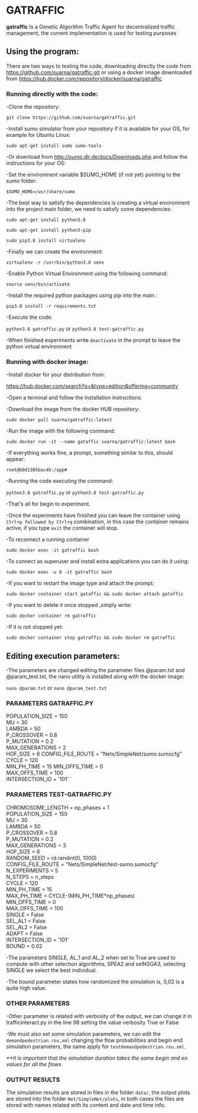 # GATRAFFIC

**gatraffic** Is a Genetic Algorithm Traffic Agent for decentralized traffic management, the current implementation is used for testing purposes

## Using the program:
There are two ways to testing the code, downloading directly the code from https://github.com/suarna/gatraffic.git 
or using a docker image downloaded from https://hub.docker.com/repository/docker/suarna/gatraffic

### Running directly with the code:

 -Clone the repository:

   `git clone https://github.com/suarna/gatraffic.git`

 -Install sumo simulator from your repository if it is available for your OS,
 for example for Ubuntu Linux:
 
	sudo apt-get install sumo sumo-tools
	
-Or download from http://sumo.dlr.de/docs/Downloads.php and follow the instructions for your OS:

-Set the environment variable $SUMO_HOME (if not yet) pointing to the sumo folder:

  `$SUMO_HOME=/usr/share/sumo`

-The best way to satisfy the dependencies is creating a virtual environment into the project main folder, we need to 
satisfy some dependencies:

`sudo apt-get install python3.8`

`sudo apt-get install python3-pip`

`sudo pip3.8 install virtualenv`

-Finally we can create the environment:

`virtualenv -r /usr/bin/python3.8 venv`
 
-Enable Python Virtual Environment using the following command:
  
`source venv/bin/activate`

-Install the required python packages using pip into the main :

`pip3.8 install -r requirements.txt`

-Execute the code:

`python3.8 gatraffic.py`
or
`python3.8 test-gatraffic.py`

-When finished experiments write `deactivate` in the prompt to leave the python virtual environment
  
### Running with docker image:

-Install docker for your distribution from:

https://hub.docker.com/search?q=&type=edition&offering=community  

-Open a terminal and follow the installation instructions.

-Download the image from the docker HUB repository:

`sudo docker pull suarna/gatraffic:latest`

-Run the image with the following command:

`sudo docker run -it --name gataffic suarna/gatraffic:latest bash`

-If everything works fine, a prompt, something similar to this, should appear:

`root@b0d1305bac4b:/app#`

-Running the code executing the command:

`python3.8 gatraffic.py`
or
`python3.8 test-gatraffic.py`

-That's all for begin to experiment.

-Once the experiments have finished you can leave the container using 
`Ctrl+p followed by Ctrl+q` combination, in this case the container remains active, 
if you type `exit` the container will stop. 

-To reconnect a running container

`sudo docker exec -it gatraffic bash`   

-To connect as superuser and install extra applications you can do it using:

`sudo docker exec -u 0 -it gatraffic bash `

-If you want to restart the image type and attach the prompt:

`sudo docker container start gataffic && sudo docker attach gataffic`

-If you want to delete it once stopped ,simply write:

`sudo docker container rm gatraffic`

-If it is not stopped yet:

`sudo docker container stop gatraffic && sudo docker rm gatraffic`


## Editing execution parameters:

-The parameters are changed editing the parameter files @param.txt and @param_test.txt, the nano utility is installed along 
with the docker image:

`nano @param.txt` or `nano @param_test.txt`

### PARAMETERS GATRAFFIC.PY

POPULATION_SIZE = 150  
MU = 30  
LAMBDA = 50  
P_CROSSOVER = 0.8  
P_MUTATION = 0.2  
MAX_GENERATIONS = 2  
HOF_SIZE = 6
CONFIG_FILE_ROUTE = "Nets/SimpleNet/sumo.sumocfg"   
CYCLE = 120  
MIN_PH_TIME = 15
MIN_OFFS_TIME = 0  
MAX_OFFS_TIME = 100  
INTERSECTION_ID = '101'  `

### PARAMETERS TEST-GATRAFFIC.PY

CHROMOSOME_LENGTH = np_phases + 1  
POPULATION_SIZE = 150  
MU = 30  
LAMBDA = 50  
P_CROSSOVER = 0.8  
P_MUTATION = 0.2  
MAX_GENERATIONS = 3  
HOF_SIZE = 6  
RANDOM_SEED = rd.randint(0, 1000)  
CONFIG_FILE_ROUTE = "Nets/SimpleNet/test-sumo.sumocfg"  
N_EXPERIMENTS = 5  
N_STEPS = n_steps  
CYCLE = 120  
MIN_PH_TIME = 15  
MAX_PH_TIME = CYCLE-(MIN_PH_TIME*np_phases)  
MIN_OFFS_TIME = 0  
MAX_OFFS_TIME = 100  
SINGLE = False  
SEL_AL1 = False  
SEL_AL2 = False  
ADAPT = False  
INTERSECTION_ID = '101'   
BOUND = 0.02  

-The parameters SINGLE, AL_1 and AL_2 when set to True are used to compute with other selection algorithms, SPEA2 and 
selNSGA3, selecting SINGLE we select the best individual.

-The bound parameter states how randomized the simulation is, 0,02 is a quite high value. 

### OTHER PARAMETERS 

-Other parameter is related with verbosity of the output, we can change it in 
trafficinteract.py in the line 98 setting the value verbosity True or False

-We must also set some simulation parameters, we can edit the `demandpedestrian.rou.xml`
changing the flow probabilities and begin end simulation parameters, the same apply for 
`testdemandpedestrian.rou.xml`.

_**It is important that the simulation duration takes the same begin and en values 
for all the flows_

### OUTPUT RESULTS

The simulation results are stored in files in the folder `data/`, the output plots are stored into the folder 
`Net/SimpleNet/plots`, in both cases the files are stored with names related with its content and date and time info.